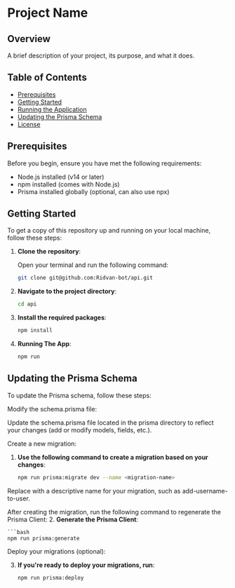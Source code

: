 

# Project Name

## Overview

A brief description of your project, its purpose, and what it does.

## Table of Contents

- [Prerequisites](#prerequisites)
- [Getting Started](#getting-started)
- [Running the Application](#running-the-application)
- [Updating the Prisma Schema](#updating-the-prisma-schema)
- [License](#license)

## Prerequisites

Before you begin, ensure you have met the following requirements:

- Node.js installed (v14 or later)
- npm installed (comes with Node.js)
- Prisma installed globally (optional, can also use npx)

## Getting Started

To get a copy of this repository up and running on your local machine, follow these steps:

1. **Clone the repository**:

   Open your terminal and run the following command:

   ```bash
   git clone git@github.com:Ridvan-bot/api.git

2. **Navigate to the project directory**:
    ```bash
    cd api

3. **Install the required packages**:

    ```bash
    npm install

4. **Running The App**: 
    ```bash
    npm run


## Updating the Prisma Schema

To update the Prisma schema, follow these steps:

Modify the schema.prisma file:

Update the schema.prisma file located in the prisma directory to reflect your changes (add or modify models, fields, etc.).

Create a new migration:

1. **Use the following command to create a migration based on your changes**:

    ```bash
    npm run prisma:migrate dev --name <migration-name>

Replace <migration-name> with a descriptive name for your migration, such as add-username-to-user.


After creating the migration, run the following command to regenerate the Prisma Client:
2. **Generate the Prisma Client**:

    ```bash
    npm run prisma:generate


Deploy your migrations (optional):

3. **If you're ready to deploy your migrations, run**:

    ```bash
    npm run prisma:deploy




